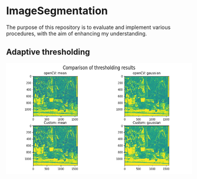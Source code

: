 # ImageSegmentation
The purpose of this repository is to evaluate and implement various procedures, with the aim of enhancing my understanding.

## Adaptive thresholding 
<img src="docs/thresholding_result.png"  width="600" height="300">

